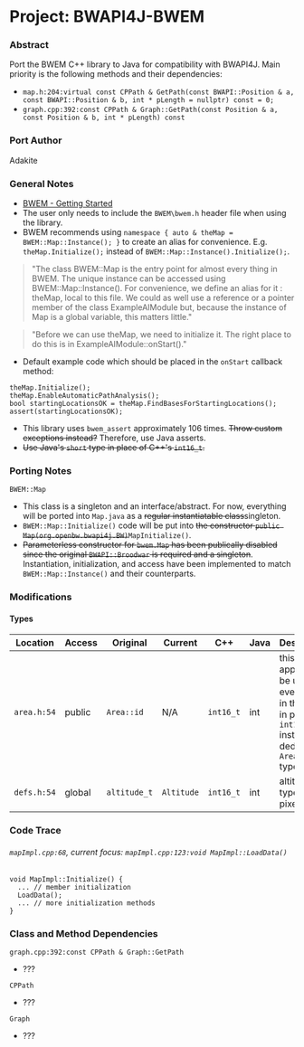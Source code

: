 # Project: BWAPI4J-BWEM

### Abstract

Port the BWEM C++ library to Java for compatibility with BWAPI4J. Main priority is the following methods and their dependencies:
* `map.h:204:virtual const CPPath &	GetPath(const BWAPI::Position & a, const BWAPI::Position & b, int * pLength = nullptr) const = 0;`
* `graph.cpp:392:const CPPath & Graph::GetPath(const Position & a, const Position & b, int * pLength) const`

### Port Author

Adakite

### General Notes

* [BWEM - Getting Started](http://bwem.sourceforge.net/start.html)
* The user only needs to include the `BWEM\bwem.h` header file when using the library.
* BWEM recommends using `namespace { auto & theMap = BWEM::Map::Instance(); }` to create an alias for convenience. E.g. `theMap.Initialize();` instead of `BWEM::Map::Instance().Initialize();`.
> "The class BWEM::Map is the entry point for almost every thing in BWEM. The unique instance can be accessed using BWEM::Map::Instance(). For convenience, we define an alias for it : theMap, local to this file. We could as well use a reference or a pointer member of the class ExampleAIModule but, because the instance of Map is a global variable, this matters little."

> "Before we can use theMap, we need to initialize it. The right place to do this is in ExampleAIModule::onStart()."
* Default example code which should be placed in the `onStart` callback method:
```
theMap.Initialize();
theMap.EnableAutomaticPathAnalysis();
bool startingLocationsOK = theMap.FindBasesForStartingLocations();
assert(startingLocationsOK);
```
* This library uses `bwem_assert` approximately 106 times. ~~Throw custom exceptions instead?~~ Therefore, use Java asserts.
* ~~Use Java's `short` type in place of C++'s `int16_t`.~~

### Porting Notes

`BWEM::Map`
* This class is a singleton and an interface/abstract. For now, everything will be ported into `Map.java` as a ~~regular instantiatable class~~singleton.
* `BWEM::Map::Initialize()` code will be put into ~~the constructor `public Map(org.openbw.bwapi4j.BW)`~~`MapInitialize()`.
* ~~Parameterless constructor for `bwem.Map` has been publically disabled since the original `BWAPI::Broodwar` is required and a singleton~~. Instantiation, initialization, and access have been implemented to match `BWEM::Map::Instance()` and their counterparts.

### Modifications

#### Types

| Location | Access | Original | Current | C++ | Java | Description |
|-|-|-|-|-|-|-|
| `area.h:54` | public | `Area::id` | N/A | `int16_t` | int | this appears to be used everwhere in the code in place of `int16_t` instead of a dedicated `Area::id` type |
| `defs.h:54` | global | `altitude_t` | `Altitude` | `int16_t` | int | altitude type in pixels |

### Code Trace

###### `mapImpl.cpp:68`, current focus: `mapImpl.cpp:123:void MapImpl::LoadData()`

```
void MapImpl::Initialize() {
  ... // member initialization
  LoadData();
  ... // more initialization methods
}
```

### Class and Method Dependencies

`graph.cpp:392:const CPPath & Graph::GetPath`
* ???

`CPPath`
* ???

`Graph`
* ???
